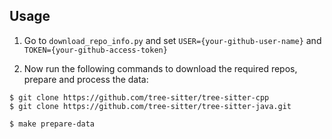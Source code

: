 ## Usage

1. Go to ```download_repo_info.py``` and set ```USER={your-github-user-name}``` and ```TOKEN={your-github-access-token}```

2. Now run the following commands to download the required repos, prepare and process the data:

```
$ git clone https://github.com/tree-sitter/tree-sitter-cpp
$ git clone https://github.com/tree-sitter/tree-sitter-java.git

$ make prepare-data
```
